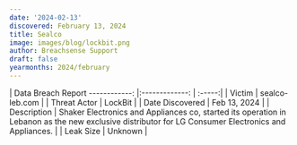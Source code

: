```yaml
---
date: '2024-02-13'
discovered: February 13, 2024
title: Sealco
image: images/blog/lockbit.png
author: Breachsense Support
draft: false
yearmonths: 2024/february
---
```



| Data Breach Report
------------:     |:-------------:    | :-----:|
| Victim      | sealco-leb.com      | 
| Threat Actor      | LockBit      | 
| Date Discovered      | Feb 13, 2024      | 
| Description      | Shaker Electronics and Appliances co, started its operation in Lebanon as the new exclusive distributor for LG Consumer Electronics and Appliances.      | 
| Leak Size      | Unknown      | 

